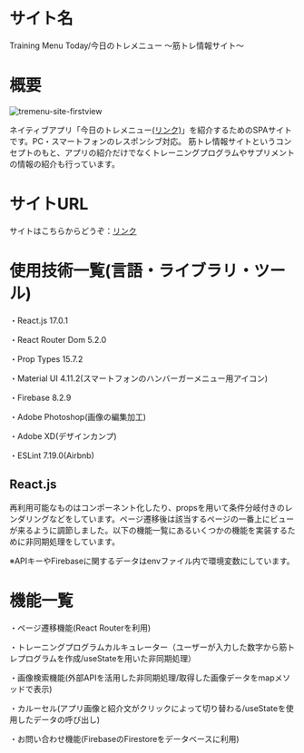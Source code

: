 サイト名
====

Training Menu Today/今日のトレメニュー ～筋トレ情報サイト～

概要
====

![tremenu-site-firstview](https://user-images.githubusercontent.com/68333078/113622055-6abe0c00-9697-11eb-9c14-6ecac0756763.png)

ネイティブアプリ「今日のトレメニュー[(リンク)](https://play.google.com/store/apps/details?id=jp.AppCreate.TrainingLog)」を紹介するためのSPAサイトです。PC・スマートフォンのレスポンシブ対応。
筋トレ情報サイトというコンセプトのもと、アプリの紹介だけでなくトレーニングプログラムやサプリメントの情報の紹介も行っています。

サイトURL
====

サイトはこちらからどうぞ：[リンク](https://training-menu-today.netlify.app/)

使用技術一覧(言語・ライブラリ・ツール)
====

・React.js 17.0.1

・React Router Dom 5.2.0

・Prop Types 15.7.2

・Material UI 4.11.2(スマートフォンのハンバーガーメニュー用アイコン)

・Firebase 8.2.9

・Adobe Photoshop(画像の編集加工)

・Adobe XD(デザインカンプ)

・ESLint 7.19.0(Airbnb)

## React.js

再利用可能なものはコンポーネント化したり、propsを用いて条件分岐付きのレンダリングなどをしています。ページ遷移後は該当するページの一番上にビューが来るように調節しました。以下の機能一覧にあるいくつかの機能を実装するために非同期処理をしています。

※APIキーやFirebaseに関するデータはenvファイル内で環境変数にしています。

機能一覧
====

・ページ遷移機能(React Routerを利用)

・トレーニングプログラムカルキュレーター（ユーザーが入力した数字から筋トレプログラムを作成/useStateを用いた非同期処理）

・画像検索機能(外部APIを活用した非同期処理/取得した画像データをmapメソッドで表示)

・カルーセル(アプリ画像と紹介文がクリックによって切り替わる/useStateを使用したデータの呼び出し)

・お問い合わせ機能(FirebaseのFirestoreをデータベースに利用)
